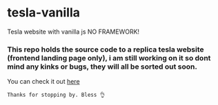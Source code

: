 # tesla-vanilla
Tesla website with vanilla js NO FRAMEWORK!

### This repo holds the source code to a replica tesla website (frontend landing page only), i am still working on it so dont mind any kinks or bugs, they will all be sorted out soon.

You can check it out [here](https://b-uchi.github.io/tesla-vanilla/)

`Thanks for stopping by. Bless 👌`
